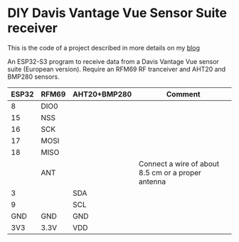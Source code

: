 # DIY Davis Vantage Vue Sensor Suite receiver

This is the code of a project described in more details on my [blog](https://retameur.com/posts/vantage-receiver)


An ESP32-S3 program to receive data from a Davis Vantage Vue sensor suite (European version). Require an RFM69 RF tranceiver and AHT20 and BMP280 sensors.

| ESP32 | RFM69 | AHT20+BMP280 | Comment |
|-------|-------|--------------|---------|
| 8     | DIO0  |              |         |
| 15    | NSS   |              |         |
| 16    | SCK   |              |         |
| 17    | MOSI  |              |         |
| 18    | MISO  |              |         |
|       | ANT   |              | Connect a wire of about 8.5 cm or a proper antenna |
| 3     |       |  SDA         |         |
| 9     |       |  SCL         |         |
| GND   | GND   |  GND         |         |
| 3V3   | 3.3V  |  VDD         |         |